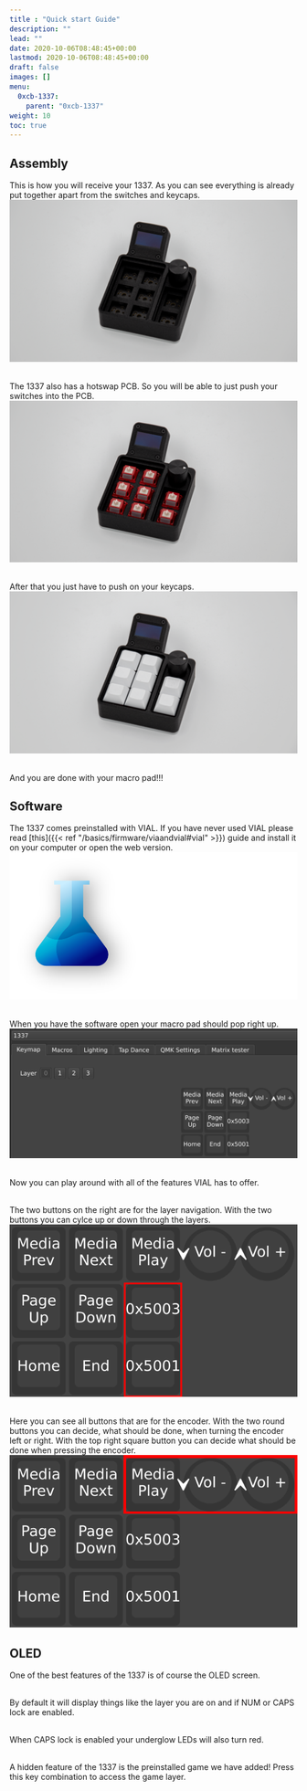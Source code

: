 ```yaml
---
title : "Quick start Guide"
description: ""
lead: ""
date: 2020-10-06T08:48:45+00:00
lastmod: 2020-10-06T08:48:45+00:00
draft: false
images: []
menu:
  0xcb-1337:
    parent: "0xcb-1337"
weight: 10
toc: true
---
```


## Assembly

This is how you will receive your 1337. As you can see everything is already put together apart from the switches and keycaps.
![stop-motion-1](stop-motion-1.png)

<br>The 1337 also has a hotswap PCB. So you will be able to just push your switches into the PCB.
![stop-motion-90](stop-motion-9.png)

<br>After that you just have to push on your keycaps.
![stop-motion-17](stop-motion-17.png)

<br>And you are done with your macro pad!!!

## Software

The 1337 comes preinstalled with VIAL. If you have never used VIAL please read [this]({{< ref "/basics/firmware/viaandvial#vial" >}}) guide and install it on your computer or open the web version.
![vial](vial.png)

<br>When you have the software open your macro pad should pop right up.
![vial-screen](vial-screen.png)

<br>Now you can play around with all of the features VIAL has to offer.

<br>The two buttons on the right are for the layer navigation. With the two buttons you can cylce up or down through the layers.
![vial-closeup-layer](vial-closeup-layer.png)

<br>Here you can see all buttons that are for the encoder. With the two round buttons you can decide, what should be done, when turning the encoder left or right. With the top right square button you can decide what should be done when pressing the encoder.
![vial-closeup-encoder](vial-closeup-encoder.png)

## OLED

One of the best features of the 1337 is of course the OLED screen.
![]()

<br>By default it will display things like the layer you are on and if NUM or CAPS lock are enabled.
![]()

<br>When CAPS lock is enabled your underglow LEDs will also turn red.
![]()

<br>A hidden feature of the 1337 is the preinstalled game we have added! Press this key combination to access the game layer.
![]()